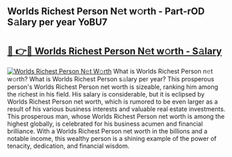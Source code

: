 ## Worlds Richest Person N𝚎t w𝚘rth - Part-rOD S𝚊lary per year YoBU7

# <h2><a href="http://gc2eur.nevu.top/?p=Worlds+Richest+Person">🔗 👉🔴 Worlds Richest Person N𝚎t w𝚘rth - S𝚊lary</a></h2>

[![Worlds Richest Person N𝚎t W𝚘rth](https://i.imgur.com/Oavwk0R.jpeg)](http://gc2eur.nevu.top/?p=Worlds+Richest+Person)
What is Worlds Richest Person n𝚎t w𝚘rth? What is Worlds Richest Person s𝚊lary per year?
This prosperous person's Worlds Richest Person net worth is sizeable, ranking him among the richest in his field. His salary is considerable, but it is eclipsed by Worlds Richest Person net worth, which is rumored to be even larger as a result of his various business interests and valuable real estate investments. This prosperous man, whose Worlds Richest Person net worth is among the highest globally, is celebrated for his business acumen and financial brilliance. With a Worlds Richest Person net worth in the billions and a notable income, this wealthy person is a shining example of the power of tenacity, dedication, and financial wisdom.
